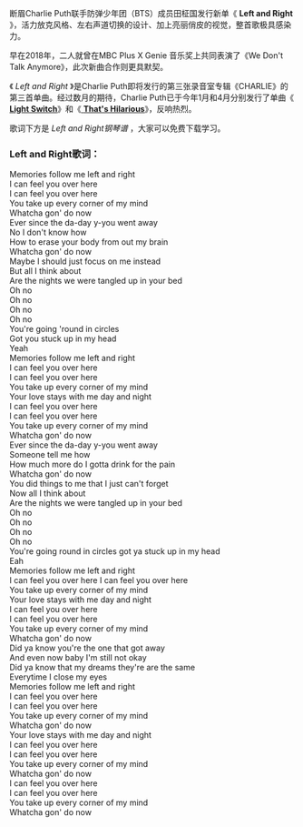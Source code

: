 

断眉Charlie Puth联手防弹少年团（BTS）成员田柾国发行新单《 **Left and Right**
》，活力放克风格、左右声道切换的设计、加上亮丽俏皮的视觉，整首歌极具感染力。

早在2018年，二人就曾在MBC Plus X Genie 音乐奖上共同表演了《We Don't Talk Anymore》，此次新曲合作则更具默契。

《 _Left and Right_ 》是Charlie Puth即将发行的第三张录音室专辑《CHARLIE》的第三首单曲。经过数月的期待，Charlie
Puth已于今年1月和4月分别发行了单曲《[ **Light Switch**](Music-14001.html "Light Switch")》和《[
**That's Hilarious**](Music-14106.html "That's Hilarious")》，反响热烈。

歌词下方是 _Left and Right钢琴谱_ ，大家可以免费下载学习。

### Left and Right歌词：

Memories follow me left and right  
I can feel you over here  
I can feel you over here  
You take up every corner of my mind  
Whatcha gon' do now  
Ever since the da-day y-you went away  
No I don't know how  
How to erase your body from out my brain  
Whatcha gon' do now  
Maybe I should just focus on me instead  
But all I think about  
Are the nights we were tangled up in your bed  
Oh no  
Oh no  
Oh no  
Oh no  
You're going 'round in circles  
Got you stuck up in my head  
Yeah  
Memories follow me left and right  
I can feel you over here  
I can feel you over here  
You take up every corner of my mind  
Your love stays with me day and night  
I can feel you over here  
l can feel you over here  
You take up every corner of my mind  
Whatcha gon' do now  
Ever since the da-day y-you went away  
Someone tell me how  
How much more do I gotta drink for the pain  
Whatcha gon' do now  
You did things to me that I just can't forget  
Now all I think about  
Are the nights we were tangled up in your bed  
Oh no  
Oh no  
Oh no  
Oh no  
You're going round in circles got ya stuck up in my head  
Eah  
Memories follow me left and right  
I can feel you over here I can feel you over here  
You take up every corner of my mind  
Your love stays with me day and night  
I can feel you over here  
I can feel you over here  
You take up every corner of my mind  
Whatcha gon' do now  
Did ya know you're the one that got away  
And even now baby I'm still not okay  
Did ya know that my dreams they're are the same  
Everytime I close my eyes  
Memories follow me left and right  
I can feel you over here  
I can feel you over here  
You take up every corner of my mind  
Whatcha gon' do now  
Your love stays with me day and night  
I can feel you over here  
l can feel you over here  
You take up every corner of my mind  
Whatcha gon' do now  
I can feel you over here  
I can feel you over here  
You take up every corner of my mind  
Whatcha gon' do now

